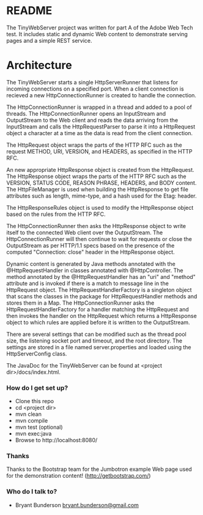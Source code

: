 # README #

The TinyWebServer project was written for part A of the Adobe
Web Tech test. It includes static and dynamic Web content to
demonstrate serving pages and a simple REST service.

# Architecture #

The TinyWebServer starts a single HttpServerRunner that listens for incoming connections on a specified
port. When a client connection is recieved a new HttpConnectionRunner is created to handle the connection.

The HttpConnectionRunner is wrapped in a thread and added to a pool of threads. The HttpConnectionRunner opens
an InputStream and OutputStream to the Web client and reads the data arriving from the InputStream and
calls the HttpRequestParser to parse it into a HttpRequest object a character at a time as the data is
read from the client connection.

The HttpRequest object wraps the parts of the HTTP RFC such as the request
METHOD, URI, VERSION, and HEADERS, as specified in the HTTP RFC.

An new appropriate HttpResponse object is created from the HttpRequest. The HttpResponse object
wraps the parts of the HTTP RFC such as the VERSION, STATUS CODE, REASON PHRASE, HEADERS, and BODY content.
The HttpFileManager is used when building the HttpResponse to get file attributes such as length, mime-type,
and a hash used for the Etag: header.

The HttpResponseRules object is used to modify the HttpResponse object based on the rules from the HTTP RFC.

The HttpConnectionRunner then asks the HttpResponse object to write itself to the connected Web client
over the OutputStream. The HttpConnectionRunner will then continue to wait for requests or close the
OutputStream as per HTTP/1.1 specs based on the presence of the computed "Connection: close" header in the
HttpResponse object.

Dynamic content is generated by Java methods annotated with the @HttpRequestHandler in classes annotated
with @HttpController. The method annotated by the @HttpRequestHandler has an "uri" and "method" attribute
and is invoked if there is a match to message line in the HttpRequest object. The HttpRequestHandlerFactory is a
singleton object that scans the classes in the package for HttpRequestHandler methods and stores them in a
Map. The HttpConnectionRunner asks the HttpRequestHandlerFactory for a handler matching the HttpRequest and
then invokes the handler on the HttpRequest which returns a HttpResponse object to which rules are applied
before it is written to the OutputStream.

There are several settings that can be modified such as the thread pool size, the listening socket port and 
timeout, and the root directory. The settings are stored in a file named server.properties and loaded using 
the HttpServerConfig class.

The JavaDoc for the TinyWebServer can be found at &lt;project dir&gt;/docs/index.html.

### How do I get set up? ###

* Clone this repo
* cd &lt;project dir&gt;
* mvn clean
* mvn compile
* mvn test (optional)
* mvn exec:java
* Browse to http://localhost:8080/

### Thanks ###

Thanks to the Bootstrap team for the Jumbotron
example Web page used for the demonstration
content! (http://getbootstrap.com/)

### Who do I talk to? ###

* Bryant Bunderson <bryant.bunderson@gmail.com>
